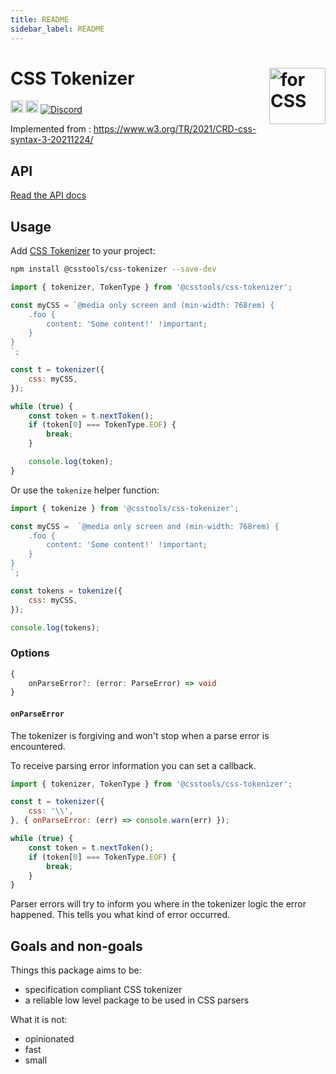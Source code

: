 ```yaml
---
title: README
sidebar_label: README
---
```

# CSS Tokenizer <img src="https://cssdb.org/images/css.svg" alt="for CSS" width="90" height="90" align="right">

[<img alt="npm version" src="https://img.shields.io/npm/v/@csstools/css-tokenizer.svg" height="20">][npm-url]
[<img alt="Build Status" src="https://github.com/csstools/postcss-plugins/actions/workflows/test.yml/badge.svg?branch=main" height="20">][cli-url]
[<img alt="Discord" src="https://shields.io/badge/Discord-5865F2?logo=discord&logoColor=white">][discord]

Implemented from : https://www.w3.org/TR/2021/CRD-css-syntax-3-20211224/

## API

[Read the API docs](./docs/css-tokenizer.md)

## Usage

Add [CSS Tokenizer] to your project:

```bash
npm install @csstools/css-tokenizer --save-dev
```

```js
import { tokenizer, TokenType } from '@csstools/css-tokenizer';

const myCSS = `@media only screen and (min-width: 768rem) {
	.foo {
		content: 'Some content!' !important;
	}
}
`;

const t = tokenizer({
	css: myCSS,
});

while (true) {
	const token = t.nextToken();
	if (token[0] === TokenType.EOF) {
		break;
	}

	console.log(token);
}
```

Or use the `tokenize` helper function:

```js
import { tokenize } from '@csstools/css-tokenizer';

const myCSS =  `@media only screen and (min-width: 768rem) {
	.foo {
		content: 'Some content!' !important;
	}
}
`;

const tokens = tokenize({
	css: myCSS,
});

console.log(tokens);
```

### Options

```ts
{
	onParseError?: (error: ParseError) => void
}
```

#### `onParseError`

The tokenizer is forgiving and won't stop when a parse error is encountered.

To receive parsing error information you can set a callback.

```js
import { tokenizer, TokenType } from '@csstools/css-tokenizer';

const t = tokenizer({
	css: '\\',
}, { onParseError: (err) => console.warn(err) });

while (true) {
	const token = t.nextToken();
	if (token[0] === TokenType.EOF) {
		break;
	}
}
```

Parser errors will try to inform you where in the tokenizer logic the error happened.
This tells you what kind of error occurred.

## Goals and non-goals

Things this package aims to be:
- specification compliant CSS tokenizer
- a reliable low level package to be used in CSS parsers

What it is not:
- opinionated
- fast
- small

[cli-url]: https://github.com/csstools/postcss-plugins/actions/workflows/test.yml?query=workflow/test
[discord]: https://discord.gg/bUadyRwkJS
[npm-url]: https://www.npmjs.com/package/@csstools/css-tokenizer

[CSS Tokenizer]: https://github.com/csstools/postcss-plugins/tree/main/packages/css-tokenizer

